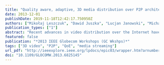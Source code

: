```yaml
---
title: "Quality aware, adaptive, 3D media distribution over P2P architectures"
date: 2013-12-01
publishDate: 2019-11-18T12:42:17.750950Z
authors: ["Mikołaj Leszczuk", "Dawid Juszka", "Lucjan Janowski", "Micha Grega", "Rui Cruz", "Mario Nunes", "Charalampos Patrikakis", "Stavros Papapanagiotou"]
publication_types: ["1"]
abstract: "Recent advances in video distribution over the Internet have inevitably led to the need for accompanying the video related value-added services with the means for maintaining integrity and quality of distributed media to optimize Quality of Experience (QoE). Current systems cover the aspects of maintaining the quality of 2D (only) media by conducting user requirements surveys and 2D QoE assessments. This paper presents the work performed in the EU FP7 SARACEN research project on personalized 3D media streaming over P2P architectures, together with evaluation tests and results as regards scalable and adaptive coding for 3D video streams."
featured: false
publication: "*2013 IEEE Globecom Workshops (GC Wkshps)*"
tags: ["3D video", "P2P", "QoE", "media streaming"]
url_pdf: "http://ieeexplore.ieee.org/lpdocs/epic03/wrapper.htm?arnumber=6825145"
doi: "10.1109/GLOCOMW.2013.6825145"
---
```


